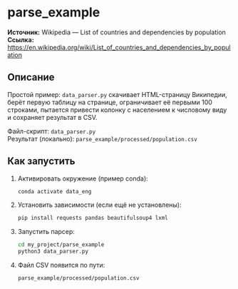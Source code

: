# parse_example

**Источник:** Wikipedia — List of countries and dependencies by population  
**Ссылка:** https://en.wikipedia.org/wiki/List_of_countries_and_dependencies_by_population

## Описание
Простой пример: `data_parser.py` скачивает HTML-страницу Википедии, берёт первую таблицу на странице, ограничивает её первыми 100 строками, пытается привести колонку с населением к числовому виду и сохраняет результат в CSV.

Файл-скрипт: `data_parser.py`  
Результат (локально): `parse_example/processed/population.csv`  


## Как запустить
1. Активировать окружение (пример conda):
   ```bash
   conda activate data_eng
   ```
2. Установить зависимости (если ещё не установлены):
   ```bash
   pip install requests pandas beautifulsoup4 lxml
   ```
3. Запустить парсер:
   ```bash
   cd my_project/parse_example
   python3 data_parser.py
   ```
4. Файл CSV появится по пути:
   ```bash
   parse_example/processed/population.csv
   ```
